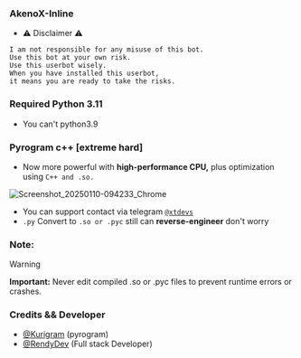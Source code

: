 ### AkenoX-Inline
- ⚠️ Disclaimer ⚠️
```
I am not responsible for any misuse of this bot.
Use this bot at your own risk.
Use this userbot wisely.
When you have installed this userbot,
it means you are ready to take the risks.
```
### Required Python 3.11
- You can't python3.9

### Pyrogram c++ [extreme hard]
- Now more powerful with <b>high-performance CPU,</b> plus optimization using <code>C++ and .so.</code>

![Screenshot_20250110-094233_Chrome](https://github.com/user-attachments/assets/a3de2d7a-07d7-40b2-b804-d3f43844f0a5)
- You can support contact via telegram [`@xtdevs`](https://t.me/xtdevs)
- `.py` Convert to `.so or .pyc` still can <b>reverse-engineer</b> don't worry

### Note:
> [!WARNING]
> <b>Important:</b> Never edit compiled .so or .pyc files to prevent runtime errors or crashes.
### Credits && Developer 
- [@Kurigram](https://github.com/KurimuzonAkuma/pyrogram) (pyrogram)
- [@RendyDev](https://t.me/xtdevs) (Full stack Developer)
